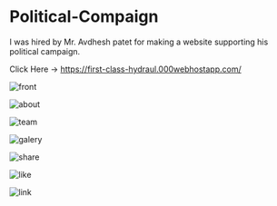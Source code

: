 # Political-Compaign
I was hired by Mr. Avdhesh patet for making a website supporting his political campaign.

Click Here -> https://first-class-hydraul.000webhostapp.com/


![front](https://user-images.githubusercontent.com/75820747/148370618-82dbbecd-8260-454e-943f-9d75fc7c3295.jpg)

![about](https://user-images.githubusercontent.com/75820747/148369863-2774a2ef-59a8-4bf0-af77-0777c592249d.jpg)

![team](https://user-images.githubusercontent.com/75820747/148369874-a2c910b4-b850-458b-9722-e2e095b9c427.jpg)

![galery](https://user-images.githubusercontent.com/75820747/148369880-1174dbbf-f86f-4d85-8223-c32a4f956116.jpg)

![share](https://user-images.githubusercontent.com/75820747/148369889-436abd45-d3b8-468b-a417-29b559244ac7.jpg)

![like](https://user-images.githubusercontent.com/75820747/148369894-4d3ed9f1-4128-419b-a388-603b503aef40.jpg)

![link](https://user-images.githubusercontent.com/75820747/148369901-d5bf2ef0-010c-44f1-b746-898d4a51a875.jpg)
